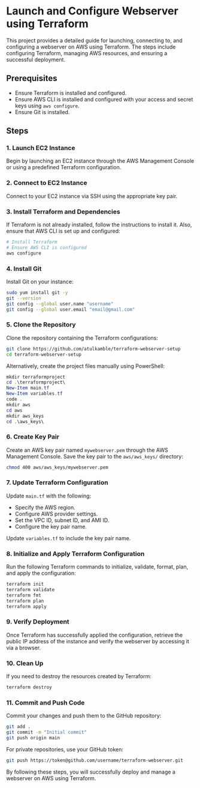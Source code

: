 # Launch and Configure Webserver using Terraform

This project provides a detailed guide for launching, connecting to, and configuring a webserver on AWS using Terraform. The steps include configuring Terraform, managing AWS resources, and ensuring a successful deployment.

## Prerequisites

- Ensure Terraform is installed and configured.
- Ensure AWS CLI is installed and configured with your access and secret keys using `aws configure`.
- Ensure Git is installed.

## Steps

### 1. Launch EC2 Instance

Begin by launching an EC2 instance through the AWS Management Console or using a predefined Terraform configuration.

### 2. Connect to EC2 Instance

Connect to your EC2 instance via SSH using the appropriate key pair.

### 3. Install Terraform and Dependencies

If Terraform is not already installed, follow the instructions to install it. Also, ensure that AWS CLI is set up and configured:
```bash
# Install Terraform
# Ensure AWS CLI is configured
aws configure
```

### 4. Install Git

Install Git on your instance:
```bash
sudo yum install git -y
git --version
git config --global user.name "username"
git config --global user.email "email@gmail.com"
```

### 5. Clone the Repository

Clone the repository containing the Terraform configurations:
```bash
git clone https://github.com/atulkamble/terraform-webserver-setup
cd terraform-webserver-setup
```

Alternatively, create the project files manually using PowerShell:
```powershell
mkdir terraformproject
cd .\terraformproject\
New-Item main.tf
New-Item variables.tf
code .
mkdir aws
cd aws
mkdir aws_keys
cd .\aws_keys\
```

### 6. Create Key Pair

Create an AWS key pair named `mywebserver.pem` through the AWS Management Console. Save the key pair to the `aws/aws_keys/` directory:
```bash
chmod 400 aws/aws_keys/mywebserver.pem
```

### 7. Update Terraform Configuration

Update `main.tf` with the following:
- Specify the AWS region.
- Configure AWS provider settings.
- Set the VPC ID, subnet ID, and AMI ID.
- Configure the key pair name.

Update `variables.tf` to include the key pair name.

### 8. Initialize and Apply Terraform Configuration

Run the following Terraform commands to initialize, validate, format, plan, and apply the configuration:
```bash
terraform init
terraform validate
terraform fmt
terraform plan
terraform apply
```

### 9. Verify Deployment

Once Terraform has successfully applied the configuration, retrieve the public IP address of the instance and verify the webserver by accessing it via a browser.

### 10. Clean Up

If you need to destroy the resources created by Terraform:
```bash
terraform destroy
```

### 11. Commit and Push Code

Commit your changes and push them to the GitHub repository:
```bash
git add .
git commit -m "Initial commit"
git push origin main
```
For private repositories, use your GitHub token:
```bash
git push https://token@github.com/username/terraform-webserver.git
```

By following these steps, you will successfully deploy and manage a webserver on AWS using Terraform.

